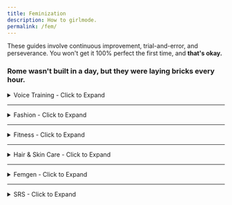 ```yaml
---
title: Feminization
description: How to girlmode.
permalink: /fem/
---
```

These guides involve continuous improvement, trial-and-error, and perseverance. 
You won't get it 100% perfect the first time, and **that's okay.** 

### Rome wasn't built in a day, but they were laying bricks every hour.


<details>
  <summary>Voice Training - Click to Expand</summary>
  
  Practice multiple times daily if possible.
  <br>
  
### Lena's Guide

It is a bit difficult to read, but extensive and informative.

[http://lena.kiev.ua/voice/](http://lena.kiev.ua/voice/)

### A big book on voice training.
[https://files.catbox.moe/lhk3mg.pdf](https://files.catbox.moe/lhk3mg.pdf)

### Reddit Guides

[The r/Transvoice Wiki](https://www.reddit.com/r/transvoice/wiki/index)
[https://www.reddit.com/r/asktransgender/comments/1ske7b/mtf_voice_training_regimen/](https://www.reddit.com/r/asktransgender/comments/1ske7b/mtf_voice_training_regimen/) 
[https://www.reddit.com/r/transvoice/comments/d3clhe/ls_voice_training_guide_level_1_for_mtf/](https://www.reddit.com/r/transvoice/comments/d3clhe/ls_voice_training_guide_level_1_for_mtf/)
[https://www.reddit.com/r/transvoice/comments/3iznni/emmas_voice_guide/](https://www.reddit.com/r/transvoice/comments/3iznni/emmas_voice_guide/)

### Videos

#### Deepstealth guide to Voice Feminization
[https://www.youtube.com/watch?v=27Yb04MBaOE&list=PLVBTgX4F61IfiDkeZ-B9i1tlfNLMdYCui](https://www.youtube.com/watch?v=27Yb04MBaOE&list=PLVBTgX4F61IfiDkeZ-B9i1tlfNLMdYCui)
#### TransVoiceLessons
[https://www.youtube.com/channel/UCBYlEnfAUbrYSwF0VujcmHA](https://www.youtube.com/channel/UCBYlEnfAUbrYSwF0VujcmHA)
</details>

---

<details>
  <summary>Fashion - Click to Expand</summary>
  <br>
  
  ### /fa/ Sticky.
  This is a bit outdated, but still very relevant.
  
  [http://tuxbell.com/index.php/Introduction](http://tuxbell.com/index.php/Introduction)
  
  [http://tuxbell.com/index.php?title=Women%27s_Basics](http://tuxbell.com/index.php?title=Women%27s_Basics)
  
  ### r/femalefashionadvice wiki
  [https://www.reddit.com/r/femalefashionadvice/wiki/resources](https://www.reddit.com/r/femalefashionadvice/wiki/resources)

</details>

---

<details>
  <summary>Fitness - Click to Expand</summary>
  <br>
  Consistency is the name of the game. You need to pick a plan and commit to it.
  <br>
  
  ### /fit/ Sticky
  [http://liamrosen.com/fitness.html](http://liamrosen.com/fitness.html)
  
  ### Starter Routine
  [http://www.startbodyweight.com/p/start-bodyweight-basic-routine.html](http://www.startbodyweight.com/p/start-bodyweight-basic-routine.html)
  
  ### Dieting
  The /fit/ sticky tells all.
  
  [http://liamrosen.com/fitness.html#diet](http://liamrosen.com/fitness.html#diet)
</details>

---

<details>
  <summary>Hair & Skin Care - Click to Expand</summary>
  <br>
  
  ### Intro to Hair + Skincare
  
  [#pretty - google doc](https://docs.google.com/document/d/e/2PACX-1vSoxrmfj0jUkY8TMYeZljm8LRtp6GIhbcxMoFgvw3rjNJvjzVdva-9YXh5K9atLevVXKGLNRjSTg10Y/pub)
  
  ### r/HaircareScience
  [https://www.reddit.com/r/HaircareScience/comments/1km6dx/basic_haircare_guide/](https://www.reddit.com/r/HaircareScience/comments/1km6dx/basic_haircare_guide/)
  
  #### The r/HaircareScience wiki
  [https://www.reddit.com/r/HaircareScience/wiki/index](https://www.reddit.com/r/HaircareScience/wiki/index)
  
  The sections on [Troubleshooting Common Problems](https://www.reddit.com/r/HaircareScience/comments/1km6ui/troubleshooting_common_problems/) and [Hair Damage Sources](https://www.reddit.com/r/HaircareScience/comments/1km6fx/hair_damage_sources_and_how_to_prevent_it/)
  are recommended.
  
  Their `Resources` section on the sidebar provides more information about specific products and topics. 

</details>

---

<details>
  <summary>Femgen - Click to Expand</summary>
  <br>
  This document is the sticky of a general thread directed towards feminine males who wish to augment their appearance or delay twink death. However, this is also a great resource for transgirls.
  
  It has sections on makeup, skincare, and fitness.
  
  [https://docs.google.com/document/d/1fdgq_JggagjFjSKI2YbiB6FTkzwTZYGn99gFN0EwyRY/view](https://docs.google.com/document/d/1fdgq_JggagjFjSKI2YbiB6FTkzwTZYGn99gFN0EwyRY/view)
  
  Note: It is recommended to change the document mode to `Viewing` as without that you get to see any troll suggestions or edits.
  
</details>

---

<details>
  <summary>SRS - Click to Expand</summary>
  <br>
  
  ### Note
  Only **you** can make the decision yourself. Do your own research and come to your own conclusion. 
  Do not let the words of transphobes on the internet affect your decision. 
  
  ### Surgery: A guide for MTFs
  A very informative PDF on SRS and the experiences surrounding the process. 
  
  Taken verbatim from their introduction:

This booklet aims to:
- describe options for MTF SRS
- explain possible risks and complications of MTF SRS
- describe what to expect before and after MTF SRS
- explore issues to consider in making the decision to have SRS

[http://lgbtqpn.ca/wp-content/uploads/woocommerce_uploads/2014/08/Surgery-MTF.pdf](http://lgbtqpn.ca/wp-content/uploads/woocommerce_uploads/2014/08/Surgery-MTF.pdf)

### TransSurgeriesWiki
They have a list of information and results on surgeons around the world. 

Warning, NSFW.

[https://www.reddit.com/r/TransSurgeriesWiki/wiki/index](https://www.reddit.com/r/TransSurgeriesWiki/wiki/index)
</details>







